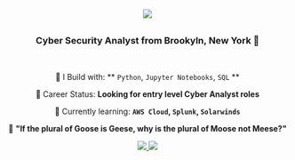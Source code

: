 <h1 align="center">
    <img src="https://readme-typing-svg.herokuapp.com/?font=Righteous&color=F7552C&size=42&center=true&vCenter=true&width=800&height=70&duration=4000&lines=I'M+MIKE+ZAPATA+👋🏾;+I+Make+Sense+of+Difficult+Things;" />
</h1>

<h3 align="center">Cyber Security Analyst from Brookyln, New York 🗽 </h3>

<br/>

<div align="center">

🧰 I Build with: ** `Python`, `Jupyter Notebooks`, `SQL` **
 
 🔭 Career Status: **Looking for entry level Cyber Analyst roles**
 
 🧠 Currently learning: **`AWS Cloud`, `Splunk`, `Solarwinds`**

 <!-- 💬 Ask me about **Node.js, React, Firebase, MongoDB... or anything [here](https://github.com/salesp07/salesp07/issues)** -->

 💭 **"If the plural of Goose is Geese, why is the plural of Moose not Meese?"**
 
 </div>
 
<div align="center"> 
  <a href="mailto:michaelkamorra@gmail.com">
    <img src="https://img.shields.io/badge/Gmail-333333?style=for-the-badge&logo=gmail&logoColor=red" />
  </a>
  <a href="https://linkedin.com/in/mikekamorra" target="_blank">
    <img src="https://img.shields.io/badge/LinkedIn-0077B5?style=for-the-badge&logo=linkedin&logoColor=white" target="_blank" />
  </a>

<!-- Porfolio Button
  <a href="https://Kamorrra.github.io" target="_blank">
     <img src="https://img.shields.io/badge/Portfolio-FF5722?style=for-the-badge&logo=todoist&logoColor=white" target="_blank" /> <!-- sqlite, safari, google-chrome are other good icon options
  </a> -->
  
</div>

<!--
 <hr/>
 
<h2 align="center">⚒️ Languages-Frameworks-Tools ⚒️</h2>
<br/>
<div align="center">
    <img src="https://skillicons.dev/icons?i=react,bootstrap,mui,html,css,vscode,github,figma,tailwind,git,r" />
    <img src="https://skillicons.dev/icons?i=nodejs,python,javascript,typescript,express,firebase,mongodb,c,java,nextjs,mysql,flask" /><br>
</div>

<br/>
<hr/>

<div align="center">
  <h2>🐍 My Contributions 🐍</h2>
  <br>
  <img alt="snake eating my contributions" src="https://raw.githubusercontent.com/salesp07/salesp07/output/github-contribution-grid-snake.svg" />
  
  <br/><br/><br/>
</div>

<hr/>

<h2 align="center">⚡ Stats ⚡</h2>
<br>
<div align=center>
  <img width=390 src="https://streak-stats.demolab.com/?user=salesp07&count_private=true&theme=react&border_radius=10" alt="streak stats"/>
  <img width=390 src="https://github-readme-stats-salesp07.vercel.app/api?username=salesp07&count_private=true&show_icons=true&theme=react&rank_icon=github&border_radius=10" alt="readme stats" />
  <br/>
  <img width=325 align="center" src="https://github-readme-stats-salesp07.vercel.app/api/top-langs/?username=salesp07&hide=HTML&langs_count=8&layout=compact&theme=react&border_radius=10&size_weight=0.5&count_weight=0.5&exclude_repo=github-readme-stats" alt="top langs" />
</div>

<br/><br/>
<hr/>

<h3 align="center">
    <img src="https://readme-typing-svg.herokuapp.com/?font=Righteous&size=25&center=true&vCenter=true&width=500&height=70&duration=4000&lines=Thanks+for+visiting!+✌️;+Shoot+me+a+message+on+Linkedin!;I'm+always+down+to+collab+:)">
</h3>

<br/>
